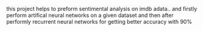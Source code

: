 this project helps to preform sentimental analysis on imdb  adata.. and firstly perform artifical neural networks on a given dataset and then after performly recurrent neural networks for getting better accuracy with 90%
